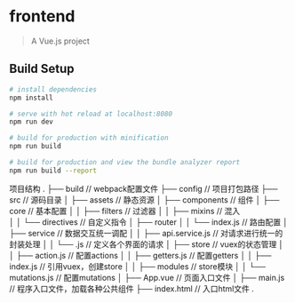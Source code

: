 # frontend

> A Vue.js project

## Build Setup

``` bash
# install dependencies
npm install

# serve with hot reload at localhost:8080
npm run dev

# build for production with minification
npm run build

# build for production and view the bundle analyzer report
npm run build --report
```
项目结构
.
├── build                                      // webpack配置文件
├── config                                     // 项目打包路径
├── src                                        // 源码目录
│   ├── assets                                  // 静态资源
│   ├── components                              // 组件
│   ├── core                                  // 基本配置
│   │   ├── filters                             // 过滤器
│   │   ├── mixins                              // 混入                      
│   │   └── directives                          // 自定义指令
│   ├── router
│   │   └── index.js                            // 路由配置
│   ├── service                                  // 数据交互统一调配
│   │   ├── api.service.js                      // 对请求进行统一的封装处理
│   │   └── .js                                 // 定义各个界面的请求
│   ├── store                                  // vuex的状态管理
│   │   ├── action.js                           // 配置actions
│   │   ├── getters.js                          // 配置getters
│   │   ├── index.js                            // 引用vuex，创建store
│   │   ├── modules                             // store模块
│   │   └── mutations.js                        // 配置mutations
│   ├── App.vue                                // 页面入口文件
│   ├── main.js                                // 程序入口文件，加载各种公共组件
├── index.html                                  // 入口html文件
.

